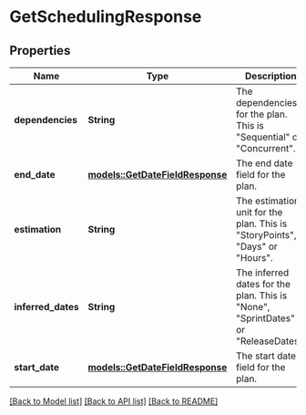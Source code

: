 # GetSchedulingResponse

## Properties

Name | Type | Description | Notes
------------ | ------------- | ------------- | -------------
**dependencies** | **String** | The dependencies for the plan. This is \"Sequential\" or \"Concurrent\". | 
**end_date** | [**models::GetDateFieldResponse**](GetDateFieldResponse.md) | The end date field for the plan. | 
**estimation** | **String** | The estimation unit for the plan. This is \"StoryPoints\", \"Days\" or \"Hours\". | 
**inferred_dates** | **String** | The inferred dates for the plan. This is \"None\", \"SprintDates\" or \"ReleaseDates\". | 
**start_date** | [**models::GetDateFieldResponse**](GetDateFieldResponse.md) | The start date field for the plan. | 

[[Back to Model list]](../README.md#documentation-for-models) [[Back to API list]](../README.md#documentation-for-api-endpoints) [[Back to README]](../README.md)


